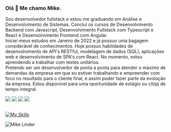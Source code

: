 ### Olá 👋 Me chamo Mike. 

Sou desenvolvedor fullstack e estou me graduando em Análise e Desenvolvimento de Sistemas. 
Concluí os cursos de Desenvolvimento Backend com Javascript, Desenvolvimento Fullstack com Typescript e React e Desenvolvimento Frontend com Angular.
<br>
Iniciei meus estudos em Janeiro de 2022 e já possuo uma bagagem considerável de conhecimentos. 
Hoje possuo habilidades de desenvolvimento de API's RESTful, modelagem de dados (SQL), aplicações web e desenvolvimento de SPA's com React. No momento, estou aprendendo a trabalhar com testes unitários.
<br>
Pretendo ser um desenvolvedor de ponta a ponta para atender o máximo de demandas da empresa em que eu estiver trabalhando e empreender com foco no resultado para o cliente final, e assim poder fazer parte da evolução da empresa.
Estou disponível para uma oportunidade de estágio ou clt/pj de tempo integral.


<div>
   <a href = "mailto:miky2493@gmail.com"><img src="https://img.shields.io/badge/-Gmail-%23333?style=for-the-badge&logo=gmail&logoColor=white" target="_blank"></a>
  <a href="https://www.linkedin.com/in/mike-linder" target="_blank"><img src="https://img.shields.io/badge/-LinkedIn-%230077B5?style=for-the-badge&logo=linkedin&logoColor=white" target="_blank"></a> 
  <a href="https://discord.gg/mike_linder" target="_blank"><img src="https://img.shields.io/badge/Discord-7289DA?style=for-the-badge&logo=discord&logoColor=white" target="_blank"></a>
  <a href="https://wa.me/5548998571334" target="_blank"><img src="https://img.shields.io/badge/WhatsApp-25D366?style=for-the-badge&logo=whatsapp&logoColor=white" target="_blank"></a>
</div>

##
[![My Skills](https://skillicons.dev/icons?i=html,css,javascript,nodejs,typescript,react,git,postgresql,mysql&perline=9)](https://skillicons.dev)

![Mike Linder](https://github-readme-stats.vercel.app/api?username=mklinder&show_icons=true&theme=tokyonight&hide_title=true&hide=stars)

 








